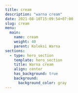 ```yaml
---
title: cream
description: "warna cream"
date: 2021-08-10T15:09:54+07:00
slug: cream
menu:
  main:
    name: cream
    weight: 40
    parent: Koleksi Warna
sections:
  - type: hero_section
    template: hero_section
    title: Warna cream
    align: center
    has_background: true
    background:
      background_color: gray
---
```



